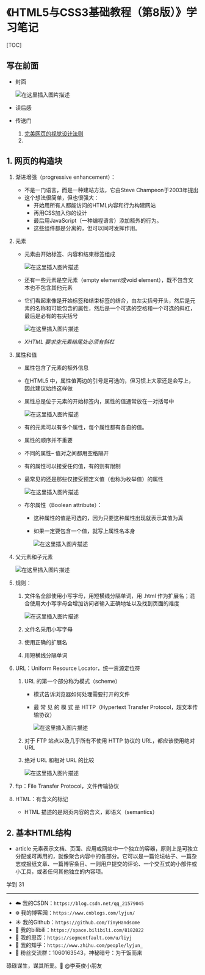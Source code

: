 # 《HTML5与CSS3基础教程（第8版）》学习笔记

[TOC]

## 写在前面

- 封面

  ![在这里插入图片描述](https://img-blog.csdnimg.cn/d9c892fdaa8f4b82a822f12eb2b93e17.png)

- 读后感

- 传送门

  1. [完美网页的视觉设计法则](https://designingfortheweb.co.uk/)
  2. 

## 1. 网页的构造块

1. 渐进增强（progressive enhancement）：

   - 不是一门语言，而是一种建站方法，它由Steve Champeon于2003年提出
   - 这个想法很简单，但也很强大：
     - 开始用所有人都能访问的HTML内容和行为构建网站
     - 再用CSS加入你的设计
     - 最后用JavaScript（一种编程语言）添加额外的行为。
     - 这些组件都是分离的，但可以同时发挥作用。

2. 元素

   - 元素由开始标签、内容和结束标签组成

     ![在这里插入图片描述](https://img-blog.csdnimg.cn/94f399cf3b764dc190251b6677c006f0.png)

   - 还有一些元素是空元素（empty element或void element），既不包含文本也不包含其他元素

   - 它们看起来像是开始标签和结束标签的结合，由左尖括号开头，然后是元素的名称和可能包含的属性，然后是一个可选的空格和一个可选的斜杠，最后是必有的右尖括号

     ![在这里插入图片描述](https://img-blog.csdnimg.cn/33d04ea5e7bc4fb5815dc59146ba4160.png)

   - *XHTML 要求空元素结尾处必须有斜杠*

3. 属性和值

   - 属性包含了元素的额外信息

   - 在HTML5 中，属性值两边的引号是可选的，但习惯上大家还是会写上，因此建议始终这样做

   - 属性总是位于元素的开始标签内，属性的值通常放在一对括号中

     ![在这里插入图片描述](https://img-blog.csdnimg.cn/36a451fa5bf947c4adc84324c67c4168.png)

   - 有的元素可以有多个属性，每个属性都有各自的值。

   - 属性的顺序并不重要

   - 不同的属性– 值对之间都用空格隔开

   - 有的属性可以接受任何值，有的则有限制

   - 最常见的还是那些仅接受预定义值（也称为枚举值）的属性

     ![在这里插入图片描述](https://img-blog.csdnimg.cn/e4e56dc9714b495f9f0fe4b89d6adb9e.png)

   - 布尔属性（Boolean attribute）：

     - 这种属性的值是可选的，因为只要这种属性出现就表示其值为真

     - 如果一定要包含一个值，就写上属性名本身

       ![在这里插入图片描述](https://img-blog.csdnimg.cn/f417092defce453bb3228ab67cfca8a9.png)

4. 父元素和子元素

   ![在这里插入图片描述](https://img-blog.csdnimg.cn/1c21856c85c146fb86109fbb5c17d021.png)

5. 规则：

   1. 文件名全部使用小写字母，用短横线分隔单词，用 .html 作为扩展名；混合使用大小写字母会增加访问者输入正确地址以及找到页面的难度

      ![在这里插入图片描述](https://img-blog.csdnimg.cn/4f55c72fdb19419c9ebce6902e02335b.png)

   2. 文件名采用小写字母

   3. 使用正确的扩展名

   4. 用短横线分隔单词

6. URL：Uniform Resource Locator，统一资源定位符

   1. URL 的第一个部分称为模式（scheme）

      - 模式告诉浏览器如何处理需要打开的文件

      - 最 常 见 的 模 式 是 HTTP（Hypertext Transfer Protocol，超文本传输协议）

        ![在这里插入图片描述](https://img-blog.csdnimg.cn/0b6619d09f544b8e91047ff6f807bfed.png)

   2. 对于 FTP 站点以及几乎所有不使用 HTTP 协议的 URL，都应该使用绝对 URL

   3. 绝对 URL 和相对 URL 的比较

      ![在这里插入图片描述](https://img-blog.csdnimg.cn/9a6de0b292b5488db757ac2676503027.png)

7. ftp：File Transfer Protocol，文件传输协议

8. HTML：有含义的标记

   - HTML 描述的是网页内容的含义，即语义（semantics）

## 2. 基本HTML结构

- article 元素表示文档、页面、应用或网站中一个独立的容器，原则上是可独立分配或可再用的，就像聚合内容中的各部分。它可以是一篇论坛帖子、一篇杂志或报纸文章、一篇博客条目、一则用户提交的评论、一个交互式的小部件或小工具，或者任何其他独立的内容项。

























学到  31


------


- :cloud: 我的CSDN：`https://blog.csdn.net/qq_21579045`
- :snowflake: 我的博客园：`https://www.cnblogs.com/lyjun/`
- :sunny: 我的Github：`https://github.com/TinyHandsome`
- :rainbow: 我的bilibili：`https://space.bilibili.com/8182822`
- :avocado: 我的思否：`https://segmentfault.com/u/liyj`
- :tomato: 我的知乎：`https://www.zhihu.com/people/lyjun_`
- :penguin: 粉丝交流群：1060163543，神秘暗号：为干饭而来

碌碌谋生，谋其所爱。:ocean:              @李英俊小朋友
